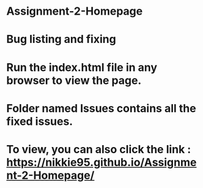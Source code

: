 # Assignment-2-Homepage
# Bug listing and fixing
# Run the index.html file in any browser to view the page.
# Folder named Issues contains all the fixed issues.
# To view, you can also click the link : https://nikkie95.github.io/Assignment-2-Homepage/
